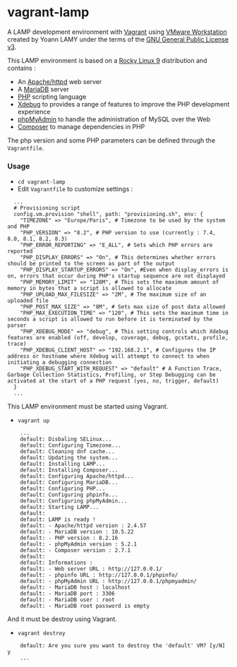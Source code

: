 # vagrant-lamp

A LAMP development environment with [Vagrant](https://www.vagrantup.com/) using [VMware Workstation](https://www.vmware.com/) created by Yoann LAMY under the terms of the [GNU General Public License v3](http://www.gnu.org/licenses/gpl.html).

This LAMP environment is based on a [Rocky Linux 9](https://rockylinux.org/) distribution and contains :
* An [Apache/httpd](https://httpd.apache.org/) web server
* A [MariaDB](https://mariadb.org/) server
* [PHP](https://www.php.net) scripting language
* [Xdebug](https://xdebug.org/) to provides a range of features to improve the PHP development experience
* [phpMyAdmin](https://www.phpmyadmin.net/) to handle the administration of MySQL over the Web
* [Composer](https://getcomposer.org/) to manage dependencies in PHP

The php version and some PHP parameters can be defined through the ``Vagrantfile``.

### Usage

- ``cd vagrant-lamp``
- Edit ``Vagrantfile`` to customize settings :

```
  ...
  # Provisioning script
  config.vm.provision "shell", path: "provisioning.sh", env: {
    "TIMEZONE" => "Europe/Paris", # Timezone to be used by the system and PHP
    "PHP_VERSION" => "8.2", # PHP version to use (currently : 7.4, 8.0, 8.1, 8.2, 8.3)
    "PHP_ERROR_REPORTING" => "E_ALL", # Sets which PHP errors are reported
    "PHP_DISPLAY_ERRORS" => "On", # This determines whether errors should be printed to the screen as part of the output
    "PHP_DISPLAY_STARTUP_ERRORS" => "On", #Even when display_errors is on, errors that occur during PHP's startup sequence are not displayed
    "PHP_MEMORY_LIMIT" => "128M", # This sets the maximum amount of memory in bytes that a script is allowed to allocate
    "PHP_UPLOAD_MAX_FILESIZE" => "2M", # The maximum size of an uploaded file
    "PHP_POST_MAX_SIZE" => "8M", # Sets max size of post data allowed
    "PHP_MAX_EXECUTION_TIME" => "120", # This sets the maximum time in seconds a script is allowed to run before it is terminated by the parser
    "PHP_XDEBUG_MODE" => "debug", # This setting controls which Xdebug features are enabled (off, develop, coverage, debug, gcstats, profile, trace)
    "PHP_XDEBUG_CLIENT_HOST" => "192.168.2.1", # Configures the IP address or hostname where Xdebug will attempt to connect to when initiating a debugging connection
    "PHP_XDEBUG_START_WITH_REQUEST" => "default" # A Function Trace, Garbage Collection Statistics, Profiling, or Step Debugging can be activated at the start of a PHP request (yes, no, trigger, default)
  }
  ...
```

This LAMP environment must be started using Vagrant.

- ``vagrant up``

```
    ...
    default: Disbaling SELinux...
    default: Configuring Timezone...
    default: Cleaning dnf cache...
    default: Updating the system...
    default: Installing LAMP...
    default: Installing Composer...    
    default: Configuring Apache/httpd...
    default: Configuring MariaDB...
    default: Configuring PHP...
    default: Configuring phpinfo...
    default: Configuring phpMyAdmin...
    default: Starting LAMP...
    default:
    default: LAMP is ready !
    default: - Apache/httpd version : 2.4.57
    default: - MariaDB version : 10.5.22
    default: - PHP version : 8.2.16
    default: - phpMyAdmin version : 5.2.1
    default: - Composer version : 2.7.1    
    default:
    default: Informations :
    default: - Web server URL : http://127.0.0.1/
    default: - phpinfo URL : http://127.0.0.1/phpinfo/
    default: - phpMyAdmin URL : http://127.0.0.1/phpmyadmin/
    default: - MariaDB host : localhost
    default: - MariaDB port : 3306
    default: - MariaDB user : root
    default: - MariaDB root password is empty
```

And it must be destroy using Vagrant.

- ``vagrant destroy``

```
    default: Are you sure you want to destroy the 'default' VM? [y/N] y
    ...    
```